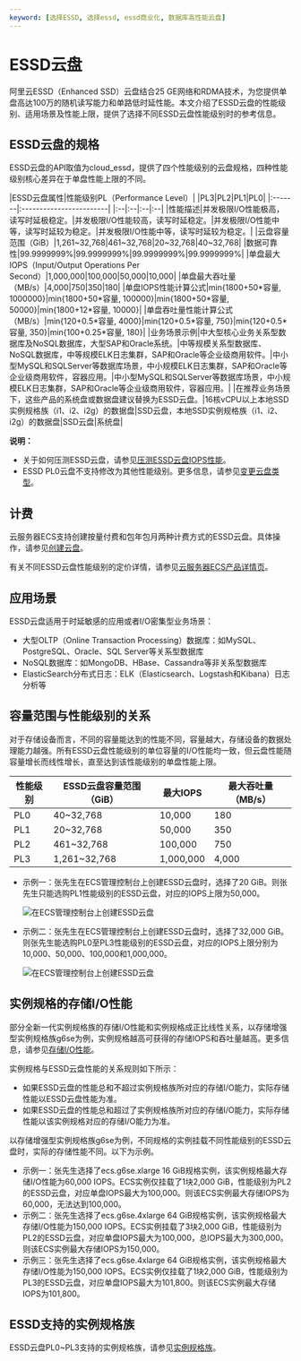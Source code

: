 ```yaml
---
keyword: [选择ESSD, 选择essd, essd商业化, 数据库高性能云盘]
---
```


# ESSD云盘

阿里云ESSD（Enhanced SSD）云盘结合25 GE网络和RDMA技术，为您提供单盘高达100万的随机读写能力和单路低时延性能。本文介绍了ESSD云盘的性能级别、适用场景及性能上限，提供了选择不同ESSD云盘性能级别时的参考信息。

## ESSD云盘的规格

ESSD云盘的API取值为cloud\_essd，提供了四个性能级别的云盘规格，四种性能级别核心差异在于单盘性能上限的不同。

|ESSD云盘属性|性能级别PL（Performance Level）|
|PL3|PL2|PL1|PL0|
|:-------|:------------------------|
|:--|:--|:--|:--|
|性能描述|并发极限I/O性能极高，读写时延极稳定。|并发极限I/O性能较高，读写时延稳定。|并发极限I/O性能中等，读写时延较为稳定。|并发极限I/O性能中等，读写时延较为稳定。|
|云盘容量范围（GiB）|1,261~32,768|461~32,768|20~32,768|40~32,768|
|数据可靠性|99.9999999%|99.9999999%|99.9999999%|99.9999999%|
|单盘最大IOPS（Input/Output Operations Per Second）|1,000,000|100,000|50,000|10,000|
|单盘最大吞吐量（MB/s）|4,000|750|350|180|
|单盘IOPS性能计算公式|min\{1800+50\*容量, 1000000\}|min\{1800+50\*容量, 100000\}|min\{1800+50\*容量, 50000\}|min\{1800+12\*容量, 10000\}|
|单盘吞吐量性能计算公式（MB/s）|min\{120+0.5\*容量, 4000\}|min\{120+0.5\*容量, 750\}|min\{120+0.5\*容量, 350\}|min\{100+0.25\*容量, 180\}|
|业务场景示例|中大型核心业务关系型数据库及NoSQL数据库，大型SAP和Oracle系统。|中等规模关系型数据库、NoSQL数据库，中等规模ELK日志集群，SAP和Oracle等企业级商用软件。|中小型MySQL和SQLServer等数据库场景，中小规模ELK日志集群，SAP和Oracle等企业级商用软件，容器应用。|中小型MySQL和SQLServer等数据库场景，中小规模ELK日志集群，SAP和Oracle等企业级商用软件，容器应用。|
|在推荐业务场景下，这些产品的系统盘或数据盘建议替换为ESSD云盘。|16核vCPU以上本地SSD实例规格族（i1、i2、i2g）的数据盘|SSD云盘，本地SSD实例规格族（i1、i2、i2g）的数据盘|SSD云盘|系统盘|

**说明：**

-   关于如何压测ESSD云盘，请参见[压测ESSD云盘IOPS性能](/intl.zh-CN/块存储/性能/压测ESSD云盘IOPS性能.md)。
-   ESSD PL0云盘不支持修改为其他性能级别。更多信息，请参见[变更云盘类型](/intl.zh-CN/块存储/云盘/变更云盘类型.md)。

## 计费

云服务器ECS支持创建按量付费和包年包月两种计费方式的ESSD云盘。具体操作，请参见[创建云盘](/intl.zh-CN/块存储/云盘/创建云盘/创建云盘.md)。

有关不同ESSD云盘性能级别的定价详情，请参见[云服务器ECS产品详情页](https://www.alibabacloud.com/product/ecs#pricing)。

## 应用场景

ESSD云盘适用于时延敏感的应用或者I/O密集型业务场景：

-   大型OLTP（Online Transaction Processing）数据库：如MySQL、PostgreSQL、Oracle、SQL Server等关系型数据库
-   NoSQL数据库：如MongoDB、HBase、Cassandra等非关系型数据库
-   ElasticSearch分布式日志：ELK（Elasticsearch、Logstash和Kibana）日志分析等

## 容量范围与性能级别的关系

对于存储设备而言，不同的容量能达到的性能不同，容量越大，存储设备的数据处理能力越强。所有ESSD云盘性能级别的单位容量的I/O性能均一致，但云盘性能随容量增长而线性增长，直至达到该性能级别的单盘性能上限。

|性能级别|ESSD云盘容量范围（GiB）|最大IOPS|最大吞吐量（MB/s）|
|----|---------------|------|-----------|
|PL0|40~32,768|10,000|180|
|PL1|20~32,768|50,000|350|
|PL2|461~32,768|100,000|750|
|PL3|1,261~32,768|1,000,000|4,000|

-   示例一：张先生在ECS管理控制台上创建ESSD云盘时，选择了20 GiB。则张先生只能选购PL1性能级别的ESSD云盘，对应的IOPS上限为50,000。

    ![在ECS管理控制台上创建ESSD云盘](https://static-aliyun-doc.oss-accelerate.aliyuncs.com/assets/img/zh-CN/6953359951/p49959.png)

-   示例二：张先生在ECS管理控制台上创建ESSD云盘时，选择了32,000 GiB。则张先生能选购PL0至PL3性能级别的ESSD云盘，对应的IOPS上限分别为10,000、50,000、100,000和1,000,000。

    ![在ECS管理控制台上创建ESSD云盘](https://static-aliyun-doc.oss-accelerate.aliyuncs.com/assets/img/zh-CN/6953359951/p129355.png)


## 实例规格的存储I/O性能

部分全新一代实例规格族的存储I/O性能和实例规格成正比线性关系，以存储增强型实例规格族g6se为例，实例规格越高可获得的存储IOPS和吞吐量越高。更多信息，请参见[存储I/O性能](/intl.zh-CN/块存储/性能/存储I/O性能.md)。

实例规格与ESSD云盘性能的关系规则如下所示：

-   如果ESSD云盘的性能总和不超过实例规格族所对应的存储I/O能力，实际存储性能以ESSD云盘性能为准。
-   如果ESSD云盘的性能总和超过了实例规格族所对应的存储I/O能力，实际存储性能以该实例规格对应的存储I/O能力为准。

以存储增强型实例规格族g6se为例，不同规格的实例挂载不同性能级别的ESSD云盘时，实际的存储性能不同。以下为示例。

-   示例一：张先生选择了ecs.g6se.xlarge 16 GiB规格实例，该实例规格最大存储I/O性能为60,000 IOPS。ECS实例仅挂载了1块2,000 GiB，性能级别为PL2的ESSD云盘，对应单盘IOPS最大为100,000。则该ECS实例最大存储IOPS为60,000，无法达到100,000。
-   示例二：张先生选择了ecs.g6se.4xlarge 64 GiB规格实例，该实例规格最大存储I/O性能为150,000 IOPS。ECS实例挂载了3块2,000 GiB，性能级别为PL2的ESSD云盘，对应单盘IOPS最大为100,000，总IOPS最大为300,000。则该ECS实例最大存储IOPS为150,000。
-   示例三：张先生选择了ecs.g6se.4xlarge 64 GiB规格实例，该实例规格最大存储I/O性能为150,000 IOPS。ECS实例仅挂载了1块2,000 GiB，性能级别为PL3的ESSD云盘，对应单盘IOPS最大为101,800。则该ECS实例最大存储IOPS为101,800。

## ESSD支持的实例规格族

ESSD云盘PL0~PL3支持的实例规格族，请参见[实例规格族](/intl.zh-CN/实例/实例规格族.md)。

